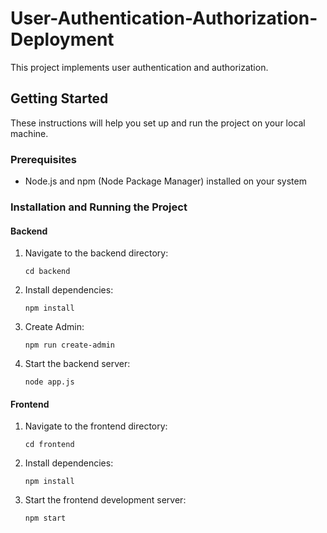 # User-Authentication-Authorization-Deployment

This project implements user authentication and authorization.

## Getting Started

These instructions will help you set up and run the project on your local machine.

### Prerequisites

- Node.js and npm (Node Package Manager) installed on your system

### Installation and Running the Project

#### Backend

1. Navigate to the backend directory:
   ```
   cd backend
   ```

2. Install dependencies:
   ```
   npm install
   ```

3. Create Admin:
   ```
   npm run create-admin
   ```

4. Start the backend server:
   ```
   node app.js
   ```

#### Frontend

1. Navigate to the frontend directory:
   ```
   cd frontend
   ```

2. Install dependencies:
   ```
   npm install
   ```

3. Start the frontend development server:
   ```
   npm start
   ```

